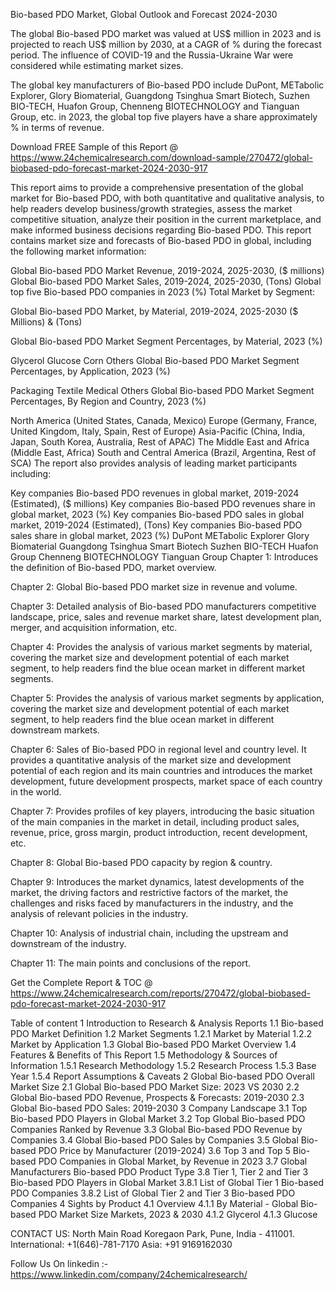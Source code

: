 Bio-based PDO Market, Global Outlook and Forecast 2024-2030

The global Bio-based PDO market was valued at US$ million in 2023 and is projected to reach US$ million by 2030, at a CAGR of % during the forecast period. The influence of COVID-19 and the Russia-Ukraine War were considered while estimating market sizes.

The global key manufacturers of Bio-based PDO include DuPont, METabolic Explorer, Glory Biomaterial, Guangdong Tsinghua Smart Biotech, Suzhen BIO-TECH, Huafon Group, Chenneng BIOTECHNOLOGY and Tianguan Group, etc. in 2023, the global top five players have a share approximately % in terms of revenue.

Download FREE Sample of this Report @ https://www.24chemicalresearch.com/download-sample/270472/global-biobased-pdo-forecast-market-2024-2030-917

This report aims to provide a comprehensive presentation of the global market for Bio-based PDO, with both quantitative and qualitative analysis, to help readers develop business/growth strategies, assess the market competitive situation, analyze their position in the current marketplace, and make informed business decisions regarding Bio-based PDO. This report contains market size and forecasts of Bio-based PDO in global, including the following market information:

Global Bio-based PDO Market Revenue, 2019-2024, 2025-2030, ($ millions)
Global Bio-based PDO Market Sales, 2019-2024, 2025-2030, (Tons)
Global top five Bio-based PDO companies in 2023 (%)
Total Market by Segment:

Global Bio-based PDO Market, by Material, 2019-2024, 2025-2030 ($ Millions) & (Tons)

Global Bio-based PDO Market Segment Percentages, by Material, 2023 (%)

Glycerol
Glucose
Corn
Others
Global Bio-based PDO Market Segment Percentages, by Application, 2023 (%)

Packaging
Textile
Medical
Others
Global Bio-based PDO Market Segment Percentages, By Region and Country, 2023 (%)

North America (United States, Canada, Mexico)
Europe (Germany, France, United Kingdom, Italy, Spain, Rest of Europe)
Asia-Pacific (China, India, Japan, South Korea, Australia, Rest of APAC)
The Middle East and Africa (Middle East, Africa)
South and Central America (Brazil, Argentina, Rest of SCA)
The report also provides analysis of leading market participants including:

Key companies Bio-based PDO revenues in global market, 2019-2024 (Estimated), ($ millions)
Key companies Bio-based PDO revenues share in global market, 2023 (%)
Key companies Bio-based PDO sales in global market, 2019-2024 (Estimated), (Tons)
Key companies Bio-based PDO sales share in global market, 2023 (%)
DuPont
METabolic Explorer
Glory Biomaterial
Guangdong Tsinghua Smart Biotech
Suzhen BIO-TECH
Huafon Group
Chenneng BIOTECHNOLOGY
Tianguan Group
Chapter 1: Introduces the definition of Bio-based PDO, market overview.

Chapter 2: Global Bio-based PDO market size in revenue and volume.

Chapter 3: Detailed analysis of Bio-based PDO manufacturers competitive landscape, price, sales and revenue market share, latest development plan, merger, and acquisition information, etc.

Chapter 4: Provides the analysis of various market segments by material, covering the market size and development potential of each market segment, to help readers find the blue ocean market in different market segments.

Chapter 5: Provides the analysis of various market segments by application, covering the market size and development potential of each market segment, to help readers find the blue ocean market in different downstream markets.

Chapter 6: Sales of Bio-based PDO in regional level and country level. It provides a quantitative analysis of the market size and development potential of each region and its main countries and introduces the market development, future development prospects, market space of each country in the world.

Chapter 7: Provides profiles of key players, introducing the basic situation of the main companies in the market in detail, including product sales, revenue, price, gross margin, product introduction, recent development, etc.

Chapter 8: Global Bio-based PDO capacity by region & country.

Chapter 9: Introduces the market dynamics, latest developments of the market, the driving factors and restrictive factors of the market, the challenges and risks faced by manufacturers in the industry, and the analysis of relevant policies in the industry.

Chapter 10: Analysis of industrial chain, including the upstream and downstream of the industry.

Chapter 11: The main points and conclusions of the report.

Get the Complete Report & TOC @ https://www.24chemicalresearch.com/reports/270472/global-biobased-pdo-forecast-market-2024-2030-917

Table of content
1 Introduction to Research & Analysis Reports
1.1 Bio-based PDO Market Definition
1.2 Market Segments
1.2.1 Market by Material
1.2.2 Market by Application
1.3 Global Bio-based PDO Market Overview
1.4 Features & Benefits of This Report
1.5 Methodology & Sources of Information
1.5.1 Research Methodology
1.5.2 Research Process
1.5.3 Base Year
1.5.4 Report Assumptions & Caveats
2 Global Bio-based PDO Overall Market Size
2.1 Global Bio-based PDO Market Size: 2023 VS 2030
2.2 Global Bio-based PDO Revenue, Prospects & Forecasts: 2019-2030
2.3 Global Bio-based PDO Sales: 2019-2030
3 Company Landscape
3.1 Top Bio-based PDO Players in Global Market
3.2 Top Global Bio-based PDO Companies Ranked by Revenue
3.3 Global Bio-based PDO Revenue by Companies
3.4 Global Bio-based PDO Sales by Companies
3.5 Global Bio-based PDO Price by Manufacturer (2019-2024)
3.6 Top 3 and Top 5 Bio-based PDO Companies in Global Market, by Revenue in 2023
3.7 Global Manufacturers Bio-based PDO Product Type
3.8 Tier 1, Tier 2 and Tier 3 Bio-based PDO Players in Global Market
3.8.1 List of Global Tier 1 Bio-based PDO Companies
3.8.2 List of Global Tier 2 and Tier 3 Bio-based PDO Companies
4 Sights by Product
4.1 Overview
4.1.1 By Material - Global Bio-based PDO Market Size Markets, 2023 & 2030
4.1.2 Glycerol
4.1.3 Glucose

CONTACT US:
North Main Road Koregaon Park, Pune, India - 411001.
International: +1(646)-781-7170
Asia: +91 9169162030

Follow Us On linkedin :- https://www.linkedin.com/company/24chemicalresearch/
